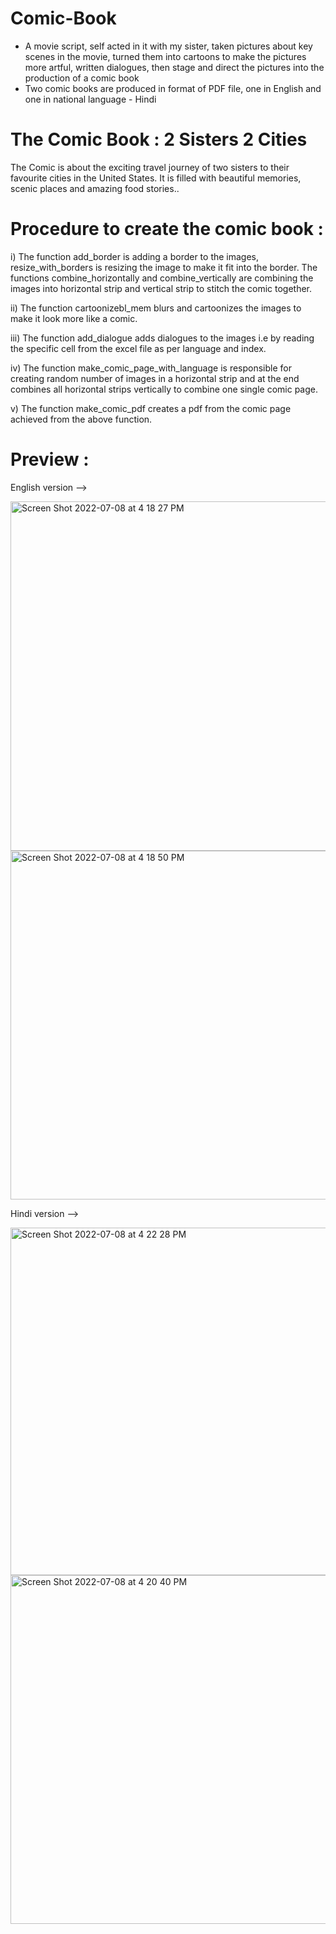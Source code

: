 # Comic-Book

* A movie script, self acted in it with my sister, taken pictures about key scenes in the movie, turned them into cartoons to make the pictures more        artful, written dialogues, then stage and direct the pictures into the production of a comic book 
* Two comic books are produced in format of PDF file, one in English and one in national language - Hindi 

# The Comic Book : 2 Sisters 2 Cities

The Comic is about the exciting travel journey of two sisters to their favourite cities in the United States. 
It is filled with beautiful memories, scenic places and amazing food stories..

# Procedure to create the comic book : 

i) The function add_border is adding a border to the images, resize_with_borders is resizing the image to make it fit into the border. The functions combine_horizontally and combine_vertically are combining the images into horizontal strip and vertical strip to stitch the comic together.

ii) The function cartoonizebl_mem blurs and cartoonizes the images to make it look more like a comic.

iii) The function add_dialogue adds dialogues to the images i.e by reading the specific cell from the excel file as per language and index.

iv) The function make_comic_page_with_language is responsible for creating random number of images in a horizontal strip and at the end combines all horizontal strips vertically to combine one single comic page.

v) The function make_comic_pdf creates a pdf from the comic page achieved from the above function. 

# Preview :

English version -->

<img width="559" alt="Screen Shot 2022-07-08 at 4 18 27 PM" src="https://user-images.githubusercontent.com/91014176/178064978-50a80511-fd49-4a5f-8220-4895a568eeb8.png">

<img width="558" alt="Screen Shot 2022-07-08 at 4 18 50 PM" src="https://user-images.githubusercontent.com/91014176/178065027-9dd95205-3b79-440b-a482-fd932333fab7.png">

Hindi version -->

<img width="556" alt="Screen Shot 2022-07-08 at 4 22 28 PM" src="https://user-images.githubusercontent.com/91014176/178065134-6bd53abd-a26d-4670-82ac-e82220f7b6bd.png">

<img width="558" alt="Screen Shot 2022-07-08 at 4 20 40 PM" src="https://user-images.githubusercontent.com/91014176/178064999-ac4f4939-e668-4605-baf3-9d2e46d3a973.png">


